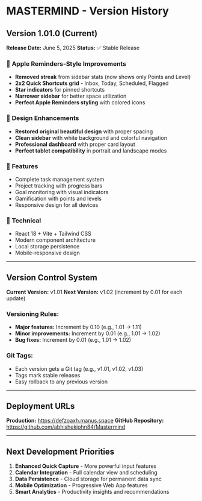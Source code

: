 # MASTERMIND - Version History

## Version 1.01.0 (Current)
**Release Date:** June 5, 2025
**Status:** ✅ Stable Release

### 🎯 **Apple Reminders-Style Improvements**
- **Removed streak** from sidebar stats (now shows only Points and Level)
- **2x2 Quick Shortcuts grid** - Inbox, Today, Scheduled, Flagged
- **Star indicators** for pinned shortcuts
- **Narrower sidebar** for better space utilization
- **Perfect Apple Reminders styling** with colored icons

### 🎨 **Design Enhancements**
- **Restored original beautiful design** with proper spacing
- **Clean sidebar** with white background and colorful navigation
- **Professional dashboard** with proper card layout
- **Perfect tablet compatibility** in portrait and landscape modes

### 🚀 **Features**
- Complete task management system
- Project tracking with progress bars
- Goal monitoring with visual indicators
- Gamification with points and levels
- Responsive design for all devices

### 🔧 **Technical**
- React 18 + Vite + Tailwind CSS
- Modern component architecture
- Local storage persistence
- Mobile-responsive design

---

## Version Control System

**Current Version:** v1.01
**Next Version:** v1.02 (increment by 0.01 for each update)

### Versioning Rules:
- **Major features:** Increment by 0.10 (e.g., 1.01 → 1.11)
- **Minor improvements:** Increment by 0.01 (e.g., 1.01 → 1.02)
- **Bug fixes:** Increment by 0.01 (e.g., 1.01 → 1.02)

### Git Tags:
- Each version gets a Git tag (e.g., v1.01, v1.02, v1.03)
- Tags mark stable releases
- Easy rollback to any previous version

---

## Deployment URLs

**Production:** https://defzoaxh.manus.space
**GitHub Repository:** https://github.com/abhishekjohn84/Mastermind

---

## Next Development Priorities

1. **Enhanced Quick Capture** - More powerful input features
2. **Calendar Integration** - Full calendar view and scheduling
3. **Data Persistence** - Cloud storage for permanent data sync
4. **Mobile Optimization** - Progressive Web App features
5. **Smart Analytics** - Productivity insights and recommendations

